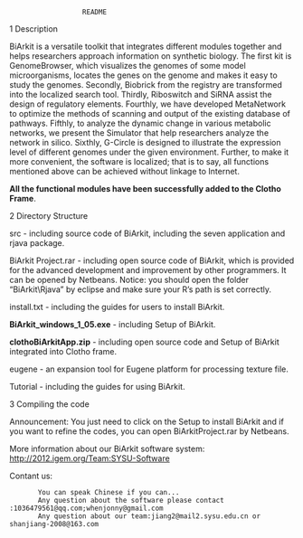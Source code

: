                       README
1 Description

BiArkit is a versatile toolkit that integrates different modules together and helps researchers approach information on synthetic biology. The first kit is GenomeBrowser, which visualizes the genomes of some model microorganisms, locates the genes on the genome and makes it easy to study the genomes. Secondly, Biobrick from the registry are transformed into the localized search tool. Thirdly, Riboswitch and SiRNA assist the design of regulatory elements. Fourthly, we have developed MetaNetwork to optimize the methods of scanning and output of the existing database of pathways. Fifthly, to analyze the dynamic change in various metabolic networks, we present the Simulator that help researchers analyze the network in silico. Sixthly, G-Circle is designed to illustrate the expression level of different genomes under the given environment.  Further, to make it more convenient, the software is localized; that is to say, all functions mentioned above can be achieved without linkage to Internet. 

<B>All the functional modules have been successfully added to the Clotho Frame</B>. 

2 Directory Structure

src - including source code of BiArkit, including the seven application and rjava package. 

BiArkit Project.rar - including open source code of BiArkit, which is provided for the advanced development and improvement by other programmers. It can be opened by Netbeans. Notice: you should open the folder “BiArkit\Rjava” by eclipse and make sure your R’s path is set correctly.

install.txt - including the guides for users to install BiArkit.

<B>BiArkit_windows_1_05.exe</B> - including Setup of BiArkit.

<B>clothoBiArkitApp.zip</B> - including open source code and Setup of BiArkit integrated into Clotho frame.

eugene - an expansion tool for Eugene platform for processing texture file.

Tutorial - including the guides for using BiArkit.

3 Compiling the code

Announcement: You just need to click on the Setup to install BiArkit and if you want to refine the codes, you can open BiArkitProject.rar by Netbeans. 

More information about our BiArkit software system: http://2012.igem.org/Team:SYSU-Software



Contant us:

           You can speak Chinese if you can...
           Any question about the software please contact :1036479561@qq.com;whenjonny@gmail.com
           Any question about our team:jiang2@mail2.sysu.edu.cn or shanjiang-2008@163.com